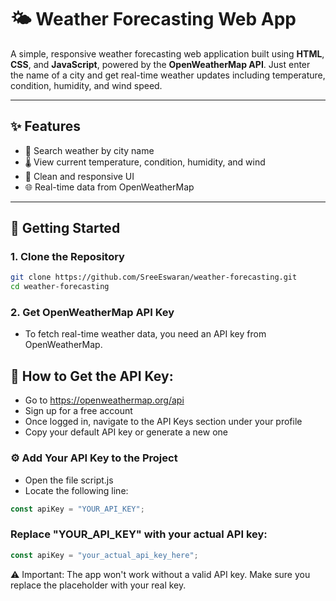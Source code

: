 # 🌤️ Weather Forecasting Web App

A simple, responsive weather forecasting web application built using **HTML**, **CSS**, and **JavaScript**, powered by the **OpenWeatherMap API**. Just enter the name of a city and get real-time weather updates including temperature, condition, humidity, and wind speed.

---
<!--
## 🔍 Preview

![Preview Screenshot](preview.png) <!-- Optional: Add your screenshot-->

## ✨ Features

- 🔎 Search weather by city name
- 🌡️ View current temperature, condition, humidity, and wind
- 🎨 Clean and responsive UI
- 🌐 Real-time data from OpenWeatherMap

---

## 🚀 Getting Started

### 1. Clone the Repository

```bash
git clone https://github.com/SreeEswaran/weather-forecasting.git
cd weather-forecasting
```

### 2. Get OpenWeatherMap API Key

- To fetch real-time weather data, you need an API key from OpenWeatherMap.

## 🔑 How to Get the API Key:
 - Go to https://openweathermap.org/api
 - Sign up for a free account
 - Once logged in, navigate to the API Keys section under your profile
 - Copy your default API key or generate a new one

### ⚙️ Add Your API Key to the Project
- Open the file script.js
- Locate the following line:

```javascript
const apiKey = "YOUR_API_KEY";
```

### Replace "YOUR_API_KEY" with your actual API key:

```javascript
const apiKey = "your_actual_api_key_here";
```

⚠️ Important: The app won't work without a valid API key. Make sure you replace the placeholder with your real key.
